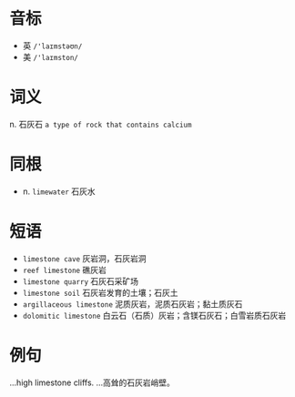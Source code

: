 # 音标

- 英 `/'laɪmstəʊn/`
- 美 `/'laɪmston/`

# 词义

n. 石灰石
`a type of rock that contains calcium`

# 同根

- n. `limewater` 石灰水

# 短语

- `limestone cave` 灰岩洞，石灰岩洞
- `reef limestone` 礁灰岩
- `limestone quarry` 石灰石采矿场
- `limestone soil` 石灰岩发育的土壤；石灰土
- `argillaceous limestone` 泥质灰岩，泥质石灰岩；黏土质灰石
- `dolomitic limestone` 白云石（石质）灰岩；含镁石灰石；白雪岩质石灰岩

# 例句

...high limestone cliffs.
…高耸的石灰岩峭壁。


